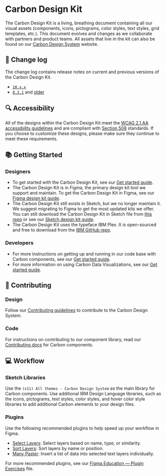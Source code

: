 # Carbon Design Kit

The Carbon Design Kit is a living, breathing document containing all our visual assets (components, icons, pictograms, color styles, text styles, grid templates, etc.). This document evolves and changes as we collaborate with partners and product teams. All assets that live in the kit can also be found on our [Carbon Design System](https://carbondesignsystem.com/) website.

## 📝 Change log
The change log contains release notes on current and previous versions of the Carbon Design Kit. 
* [`10.x.x`](https://github.com/carbon-design-system/carbon-design-kit/releases/tag/v10.20.0)
* [`8.3.1`](https://github.ibm.com/carbon/design-kit/releases) and [older](https://github.ibm.com/Bluemix/design-kit/releases/tag/1.0.4)

## :mag: Accessibility
All of the designs within the Carbon Design Kit meet the [WCAG 2.1 AA accessibility guidelines](https://www.w3.org/TR/WCAG21/) and are compliant with [Section 508](https://www.section508.gov) standards. If you choose to customize these designs, please make sure they continue to meet these requirements.

## 📚 Getting Started

### Designers
* To get started with the Carbon Design Kit, see our [Get started guide](https://carbondesignsystem.com/designing/get-started/).
* The Carbon Design Kit is in Figma, the primary design kit tool we support and maintain. To get the Carbon Design Kit in Figma, see our [Figma design kit guide](https://carbondesignsystem.com/designing/kits/figma/).
* The Carbon Design Kit still exists in Sketch, but we no longer maintain it. We suggest migrating to Figma to get the most updated kits we offer. You can still download the Carbon Design Kit in Sketch file from [this repo](https://github.com/carbon-design-system/carbon-design-kit/tree/master/Carbon%20Design%20Kit%20-%20v11.0.0) or see our [Sketch design kit guide](https://carbondesignsystem.com/designing/kits/sketch/).
* The Carbon Design Kit uses the typeface IBM Plex. It is open-sourced and free to download from the [IBM GitHub repo](https://github.com/IBM/plex).

### Developers 
* For more instructions on getting up and running in our code base with Carbon components, see our [Get started guide](https://carbondesignsystem.com/developing/react-tutorial/overview/).
* For more information on using Carbon Data Visualizations, see our [Get started guide](https://carbondesignsystem.com/data-visualization/getting-started/).

## 🌟 Contributing

### Design
Follow our [Contributing guidelines](https://github.com/carbon-design-system/carbon-design-kit/blob/master/CONTRIBUTING.md) to contribute to the Carbon Design System.

### Code
For instructions on contributing to our component library, read our [Contributing docs](https://github.com/carbon-design-system/carbon/blob/main/.github/CONTRIBUTING.md) for Carbon components. 


## 💻 Workflow

### Sketch Libraries
Use the `(v11) All themes - Carbon Design System` as the main library for Carbon components. Use additional IBM Design Language libraries, such as the icons, pictograms, text styles, color styles, and hover color style libraries to add additional Carbon elements to your design files. 

### Plugins
Use the following recommended plugins to help speed up your workflow in Figma. 
- [Select Layers](https://www.figma.com/community/plugin/799648692768237063/select-layers): Select layers based on name, type, or similarity.
- [Sort Layers](https://www.figma.com/community/plugin/767379414704079825/sort-layers): Sort layers by name or position.
- [Many Paster](https://www.figma.com/community/plugin/831936445397604629/many-paster): Insert a list of data into selected text layers individually.

For more recommended plugins, see our [Figma Education — Plugin Exercises](https://www.figma.com/design/gFHh67rjQFZlDMdNoqM1Ed/Plugin-Exercises?node-id=0-1&t=UgGRUirKj910RETz-0) file.
